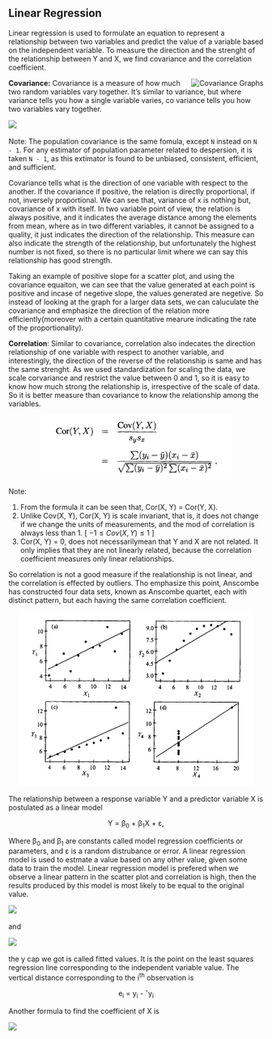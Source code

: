 
## Linear Regression

Linear regression is used to formulate an equation to represent a relationship between two variables and predict the value of a variable based on the independent variable.
To measure the direction and the strenght of the relationship between Y and X, we find covariance and the correlation coefficient.

<img alt="Covariance Graphs" align="right" src="https://www.statisticshowto.com/wp-content/uploads/2013/12/g-covariance.gif">

**Covariance:** Covariance is a measure of how much two random variables vary together. It’s similar to variance, but where variance tells you how a single variable varies, co variance tells you how two variables vary together.

<img src="https://render.githubusercontent.com/render/math?math=cov_{x,y}=\frac{\displaystyle\sum_{i=1}^{n}(x_{i}-\bar{x})(y_{i}-\bar{y})}{N-1}">

Note: The population covariance is the same fomula, except `N` instead on `N - 1`. For any estimator of population parameter related to despersion, it is taken `N - 1`, as this extimator is found to be unbiased, consistent, efficient, and sufficient.

Covariance tells what is the direction of one variable with respect to the another. If the covariance if positive, the relation is directly proportional, if not, inversely proportional. We can see that, variance of x is nothing but, covariance of x with itself. In two variable point of view, the relation is always positive, and it indicates the average distance among the elements from mean, where as in two different variables, it cannot be assigned to a quality, it just indicates the direction of the relationship. This measure can also indicate the strength of the relationship, but unfortunately the highest number is not fixed, so there is no particular limit where we can say this relationship has good strength.

Taking an example of positive slope for a scatter plot, and using the covariance equaiton, we can see that the value generated at each point is positive and incase of negetive slope, the values generated are negetive. So instead of looking at the graph for a larger data sets, we can caluculate the covariance and emphasize the direction of the relation more efficiently(moreover with a certain quantitative mearure indicating the rate of the proportionality).


**Correlation**: Similar to covariance, correlation also indecates the direction relationship of one variable with respect to another variable, and interestingly, the direction of the reverse of the relationship is same and has the same strenght. As we used standardization for scaling the data, we scale corvariance and restrict the value between 0 and 1, so it is easy to know how much strong the relationship is, irrespective of the scale of data. So it is better measure than covariance to know the relationship among the variables.

<p align='center'><img src='imgs/Correlation.png'></p>

Note: 
1. From the formula it can be seen that, Cor(X, Y) = Cor(Y, X).
2. Unlike Cov(X, Y), Cor(X, Y) is scale invariant, that is, it does not change if we change the units of measurements, and the mod of correlation is always less than 1. [ $-1 \leq Cov(X, Y) \leq 1$ ]
3. Cor(X, Y) = 0, does not necessarilymean that Y and X are not related. It only implies that they are not linearly related, because the correlation coefficient measures only linear relationships.

So correlation is not a good measure if the realationship is not linear, and the correlation is effected by outliers. Tho emphasize this point, Anscombe has constructed four data sets, known as Anscombe quartet, each with distinct pattern, but each having the same correlation coefficient.

<p align='center'> <img src='imgs/AnscombeQuartet.png'> </p>

The relationship between a response variable Y and a predictor variable X is postulated as a linear model

<p align='center'>Y = &beta;<sub>0</sub> + &beta;<sub>1</sub>X + &epsilon;,</p>

Where &beta;<sub>0</sub> and &beta;<sub>1</sub> are constants called model regression coefficients or parameters, and &epsilon; is a random distrubance or error.
A linear regression model is used to estmate a value based on any other value, given some data to train the model. Linear regression model is prefered when we observe a linear pattern in the scatter plot and correlation is high, then the results produced by this model is most likely to be equal to the original value.

<img src="https://render.githubusercontent.com/render/math?math=\hat{\beta}_{1} = \frac{\sum_{}(y_{i} - \overline{y})(x_{i} - \overline{x})}{\sum_{}{(x_{i}- \overline{x})^2}}">

and

<img src="https://render.githubusercontent.com/render/math?math=\hat\beta_{0} = \overline{y} - \hat\beta_{1}\overline{x}">

the y cap we got is called fitted values. It is the point on the least squares regression line corresponding to the independent variable value. The vertical distance corresponding to the i<sup>th</sup> observation is

<p align='center'>e<sub>i</sub> = y<sub>i</sub> - &circ;y<sub>i</sub> </p>

Another formula to find the coefficient of X is 

<img src="http://render.githubusercontent.com/render/math?math=\hat\beta_{1} = \frac{Cov(Y, X)}{Var(X)} = Cor(Y, X)\frac{s_{y}}{s_{x}}">


